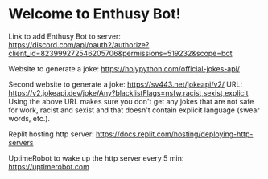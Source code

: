 # Welcome to Enthusy Bot!

Link to add Enthusy Bot to server:
  https://discord.com/api/oauth2/authorize?client_id=823999272546205706&permissions=519232&scope=bot

Website to generate a joke:
  https://holypython.com/official-jokes-api/

Second website to generate a joke:
  https://sv443.net/jokeapi/v2/
  URL: https://v2.jokeapi.dev/joke/Any?blacklistFlags=nsfw,racist,sexist,explicit
  Using the above URL makes sure you don't get any jokes that are not safe for work, racist and sexist and that doesn't contain explicit language (swear words, etc.).

Replit hosting http server:
  https://docs.replit.com/hosting/deploying-http-servers

UptimeRobot to wake up the http server every 5 min:
  https://uptimerobot.com
